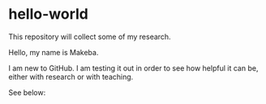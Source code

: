# hello-world
This repository will collect some of my research.

Hello, my name is Makeba.

I am new to GitHub. 
I am testing it out in order to see how helpful it can be, either with research or with teaching.

See below:
